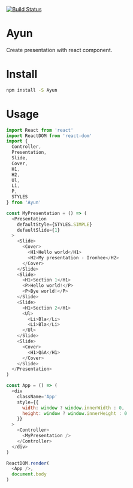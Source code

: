 [![Build Status](https://travis-ci.org/ironhee/Ayun.svg?branch=master)](https://travis-ci.org/ironhee/Ayun)

# Ayun

Create presentation with react component.

# Install

```bash
npm install -S Ayun
```

# Usage

```js
import React from 'react'
import ReactDOM from 'react-dom'
import {
  Controller,
  Presentation,
  Slide,
  Cover,
  H1,
  H2,
  Ul,
  Li,
  P,
  STYLES
} from 'Ayun'

const MyPresentation = () => (
  <Presentation
    defaultStyle={STYLES.SIMPLE}
    defaultSlide={1}
  >
    <Slide>
      <Cover>
        <H1>Hello world</H1>
        <H2>My presentation - Ironhee</H2>
      </Cover>
    </Slide>
    <Slide>
      <H1>Section 1</H1>
      <P>Hello world!</P>
      <P>Bye world!</P>
    </Slide>
    <Slide>
      <H1>Section 2</H1>
      <Ul>
        <Li>Bla</Li>
        <Li>Bla</Li>
      </Ul>
    </Slide>
    <Slide>
      <Cover>
        <H1>Q&A</H1>
      </Cover>
    </Slide>
  </Presentation>
)

const App = () => (
  <div
    className='App'
    style={{
      width: window ? window.innerWidth : 0,
      height: window ? window.innerHeight : 0
    }}
  >
    <Controller>
      <MyPresentation />
    </Controller>
  </div>
)

ReactDOM.render(
  <App />,
  document.body
)
```
